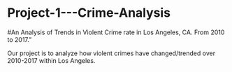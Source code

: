 # Project-1---Crime-Analysis
#An Analysis of Trends in Violent Crime rate in Los Angeles, CA. From 2010 to 2017.”

Our project is to analyze how violent crimes have changed/trended over 2010-2017 within Los Angeles. 
